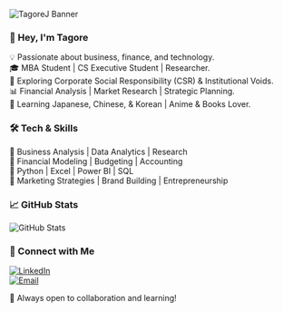 ![TagoreJ Banner](https://raw.githubusercontent.com/TagoreJ/TagoreJ/main/assets/banner.jpg)

### 👋 Hey, I'm Tagore  
💡 Passionate about business, finance, and technology.  
🎓 MBA Student | CS Executive Student | Researcher.  
🌱 Exploring Corporate Social Responsibility (CSR) & Institutional Voids.  
📊 Financial Analysis | Market Research | Strategic Planning.  
📖 Learning Japanese, Chinese, & Korean | Anime & Books Lover.  

### 🛠 Tech & Skills  
🔹 Business Analysis | Data Analytics | Research  
🔹 Financial Modeling | Budgeting | Accounting  
🔹 Python | Excel | Power BI | SQL  
🔹 Marketing Strategies | Brand Building | Entrepreneurship  

### 📈 GitHub Stats  
![GitHub Stats](https://github-readme-stats.vercel.app/api?username=TagoreJ&show_icons=true&theme=radical)  

### 🤝 Connect with Me  
[![LinkedIn](https://img.shields.io/badge/-LinkedIn-blue?style=flat&logo=linkedin)](https://www.linkedin.com/in/your-profile)  
[![Email](https://img.shields.io/badge/-Email-red?style=flat&logo=gmail)](mailto:your-email@gmail.com)  

🚀 Always open to collaboration and learning!  
